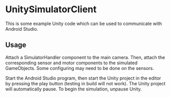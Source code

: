 # UnitySimulatorClient
This is some example Unity code which can be used to communicate with Android Studio. 
## Usage

Attach a SimulatorHandler component to the main camera. Then, attach the corresponding sensor and motor components to the simulated GameObjects. Some configuring may need to be done on the sensors.

Start the Android Studio program, then start the Unity project in the editor by pressing the play button (testing in build will not work). The Unity project will automatically pause. To begin the simulation, unpause Unity. 
